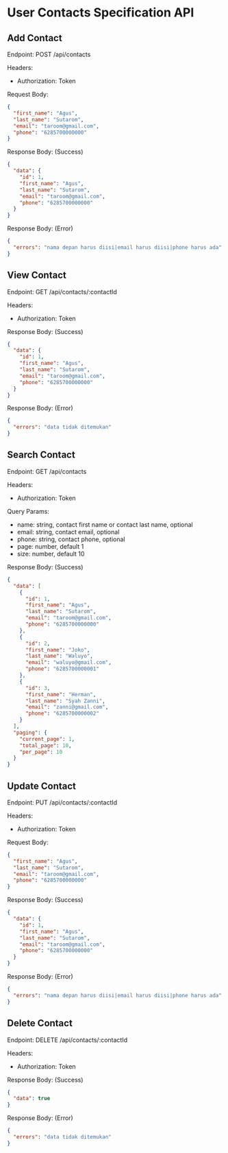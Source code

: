 # User Contacts Specification API

## Add Contact

Endpoint: POST /api/contacts

Headers:

- Authorization: Token

Request Body:

```json
{
  "first_name": "Agus",
  "last_name": "Sutarom",
  "email": "taroom@gmail.com",
  "phone": "6285700000000"
}
```

Response Body: (Success)

```json
{
  "data": {
    "id": 1,
    "first_name": "Agus",
    "last_name": "Sutarom",
    "email": "taroom@gmail.com",
    "phone": "6285700000000"
  }
}
```

Response Body: (Error)

```json
{
  "errors": "nama depan harus diisi|email harus diisi|phone harus ada"
}
```

## View Contact

Endpoint: GET /api/contacts/:contactId

Headers:

- Authorization: Token

Response Body: (Success)

```json
{
  "data": {
    "id": 1,
    "first_name": "Agus",
    "last_name": "Sutarom",
    "email": "taroom@gmail.com",
    "phone": "6285700000000"
  }
}
```

Response Body: (Error)

```json
{
  "errors": "data tidak ditemukan"
}
```

## Search Contact

Endpoint: GET /api/contacts

Headers:

- Authorization: Token

Query Params:

- name: string, contact first name or contact last name, optional
- email: string, contact email, optional
- phone: string, contact phone, optional
- page: number, default 1
- size: number, default 10

Response Body: (Success)

```json
{
  "data": [
    {
      "id": 1,
      "first_name": "Agus",
      "last_name": "Sutarom",
      "email": "taroom@gmail.com",
      "phone": "6285700000000"
    },
    {
      "id": 2,
      "first_name": "Joko",
      "last_name": "Waluyo",
      "email": "waluyo@gmail.com",
      "phone": "6285700000001"
    },
    {
      "id": 3,
      "first_name": "Herman",
      "last_name": "Syah Zanni",
      "email": "zanni@gmail.com",
      "phone": "6285700000002"
    }
  ],
  "paging": {
    "current_page": 1,
    "total_page": 10,
    "per_page": 10
  }
}
```

## Update Contact

Endpoint: PUT /api/contacts/:contactId

Headers:

- Authorization: Token

Request Body:

```json
{
  "first_name": "Agus",
  "last_name": "Sutarom",
  "email": "taroom@gmail.com",
  "phone": "6285700000000"
}
```

Response Body: (Success)

```json
{
  "data": {
    "id": 1,
    "first_name": "Agus",
    "last_name": "Sutarom",
    "email": "taroom@gmail.com",
    "phone": "6285700000000"
  }
}
```

Response Body: (Error)

```json
{
  "errors": "nama depan harus diisi|email harus diisi|phone harus ada"
}
```

## Delete Contact

Endpoint: DELETE /api/contacts/:contactId

Headers:

- Authorization: Token

Response Body: (Success)

```json
{
  "data": true
}
```

Response Body: (Error)

```json
{
  "errors": "data tidak ditemukan"
}
```
